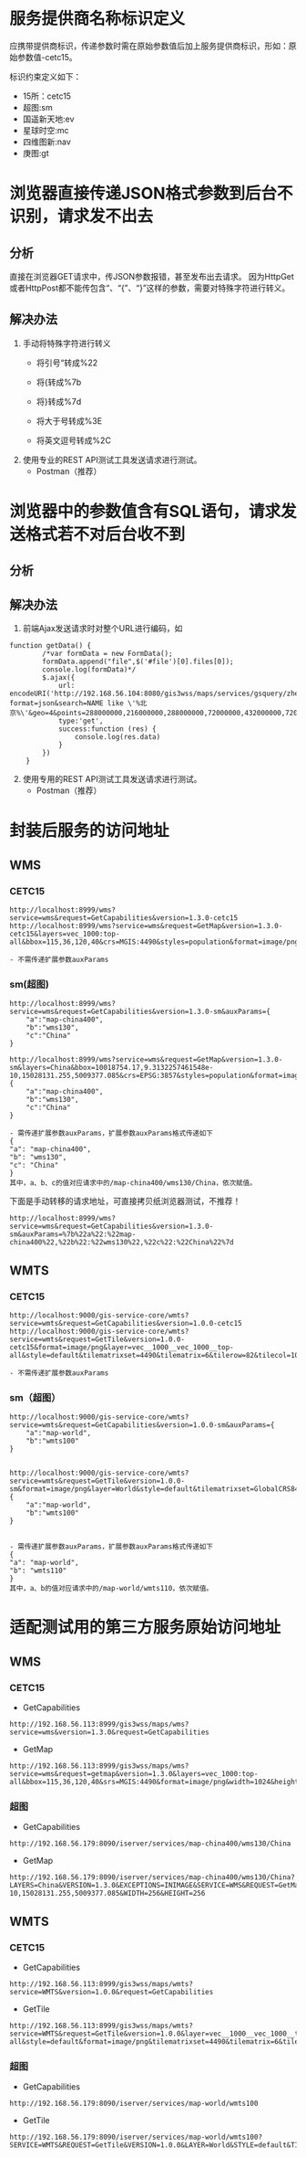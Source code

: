 # 服务提供商名称标识定义
应携带提供商标识，传递参数时需在原始参数值后加上服务提供商标识，形如：原始参数值-cetc15。

标识约束定义如下：
- 15所：cetc15
- 超图:sm
- 国遥新天地:ev
- 星球时空:mc
- 四维图新:nav
- 庚图:gt
			
				
# 浏览器直接传递JSON格式参数到后台不识别，请求发不出去
## 分析
直接在浏览器GET请求中，传JSON参数报错，甚至发布出去请求。
因为HttpGet或者HttpPost都不能传包含“、“{”、“}”这样的参数，需要对特殊字符进行转义。

## 解决办法
1. 手动将特殊字符进行转义
    - 将引号“转成%22
    - 将{转成%7b
    - 将}转成%7d 
    
    - 将大于号转成%3E
    - 将英文逗号转成%2C
2. 使用专业的REST API测试工具发送请求进行测试。
    - Postman（推荐）

# 浏览器中的参数值含有SQL语句，请求发送格式若不对后台收不到
## 分析


## 解决办法
1. 前端Ajax发送请求时对整个URL进行编码，如
```
function getData() {
        /*var formData = new FormData();
        formData.append("file",$('#file')[0].files[0]);
        console.log(formData)*/
        $.ajax({
            url: encodeURI('http://192.168.56.104:8080/gis3wss/maps/services/gsquery/zhengqu/1000?format=json&search=NAME like \'%北京%\'&geo=4&points=288000000,216000000,288000000,72000000,432000000,72000000,432000000,216000000&srs=MGIS:4490&tolarence=0&relation=1&feature=524287&number=5'),       
            type:'get',
            success:function (res) {
                console.log(res.data)
            }
        })
    }
```
2. 使用专用的REST API测试工具发送请求进行测试。
    - Postman（推荐）


# 封装后服务的访问地址
## WMS
### CETC15
```
http://localhost:8999/wms?service=wms&request=GetCapabilities&version=1.3.0-cetc15
http://localhost:8999/wms?service=wms&request=GetMap&version=1.3.0-cetc15&layers=vec_1000:top-all&bbox=115,36,120,40&crs=MGIS:4490&styles=population&format=image/png&width=512&height=512

- 不需传递扩展参数auxParams
```

### sm(超图)
```
http://localhost:8999/wms?service=wms&request=GetCapabilities&version=1.3.0-sm&auxParams={
	"a":"map-china400",
	"b":"wms130",
	"c":"China"
}

http://localhost:8999/wms?service=wms&request=GetMap&version=1.3.0-sm&layers=China&bbox=10018754.17,9.3132257461548e-10,15028131.255,5009377.085&crs=EPSG:3857&styles=population&format=image/png&width=512&height=512&auxParams={
	"a":"map-china400",
	"b":"wms130",
	"c":"China"
}

- 需传递扩展参数auxParams，扩展参数auxParams格式传递如下
{
"a": "map-china400",
"b": "wms130",
"c": "China"
}
其中，a、b、c的值对应请求中的/map-china400/wms130/China，依次赋值。
```

下面是手动转移的请求地址，可直接拷贝纸浏览器测试，不推荐！
```
http://localhost:8999/wms?service=wms&request=GetCapabilities&version=1.3.0-sm&auxParams=%7b%22a%22:%22map-china400%22,%22b%22:%22wms130%22,%22c%22:%22China%22%7d
```

## WMTS
### CETC15
```
http://localhost:9000/gis-service-core/wmts?service=wmts&request=GetCapabilities&version=1.0.0-cetc15
http://localhost:9000/gis-service-core/wmts?service=wmts&request=GetTile&version=1.0.0-cetc15&format=image/png&layer=vec__1000__vec_1000__top-all&style=default&tilematrixset=4490&tilematrix=6&tilerow=82&tilecol=105

- 不需传递扩展参数auxParams
```


### sm（超图）
```
http://localhost:9000/gis-service-core/wmts?service=wmts&request=GetCapabilities&version=1.0.0-sm&auxParams={
	"a":"map-world",
	"b":"wmts100"
}


http://localhost:9000/gis-service-core/wmts?service=wmts&request=GetTile&version=1.0.0-sm&format=image/png&layer=World&style=default&tilematrixset=GlobalCRS84Scale_World&tilematrix=2&tilerow=0&tilecol=3&auxParams={
	"a":"map-world",
	"b":"wmts100"
}


- 需传递扩展参数auxParams，扩展参数auxParams格式传递如下
{
"a": "map-world",
"b": "wmts110"
}
其中，a、b的值对应请求中的/map-world/wmts110，依次赋值。

```



# 适配测试用的第三方服务原始访问地址

## WMS
### CETC15
+ GetCapabilities
```
http://192.168.56.113:8999/gis3wss/maps/wms?service=wms&version=1.3.0&request=GetCapabilities
```

+ GetMap
```
http://192.168.56.113:8999/gis3wss/maps/wms?service=wms&request=getmap&version=1.3.0&layers=vec_1000:top-all&bbox=115,36,120,40&srs=MGIS:4490&format=image/png&width=1024&height=512
```


### 超图
+ GetCapabilities
```
http://192.168.56.179:8090/iserver/services/map-china400/wms130/China
```

+ GetMap
```
http://192.168.56.179:8090/iserver/services/map-china400/wms130/China?LAYERS=China&VERSION=1.3.0&EXCEPTIONS=INIMAGE&SERVICE=WMS&REQUEST=GetMap&STYLES=&FORMAT=image%2Fpng&CRS=EPSG%3A3857&BBOX=10018754.17,9.3132257461548e-10,15028131.255,5009377.085&WIDTH=256&HEIGHT=256
```



## WMTS
### CETC15
+ GetCapabilities
```
http://192.168.56.113:8999/gis3wss/maps/wmts?service=WMTS&version=1.0.0&request=GetCapabilities
```

+ GetTile
```
http://192.168.56.113:8999/gis3wss/maps/wmts?service=WMTS&request=GetTile&version=1.0.0&layer=vec__1000__vec_1000__top-all&style=default&format=image/png&tilematrixset=4490&tilematrix=6&tilerow=82&tilecol=105
```

### 超图
+ GetCapabilities
```
http://192.168.56.179:8090/iserver/services/map-world/wmts100
```

+ GetTile
```
http://192.168.56.179:8090/iserver/services/map-world/wmts100?SERVICE=WMTS&REQUEST=GetTile&VERSION=1.0.0&LAYER=World&STYLE=default&TILEMATRIXSET=GlobalCRS84Scale_World&TILEMATRIX=2&TILEROW=0&TILECOL=3&FORMAT=image%2Fpng
```

